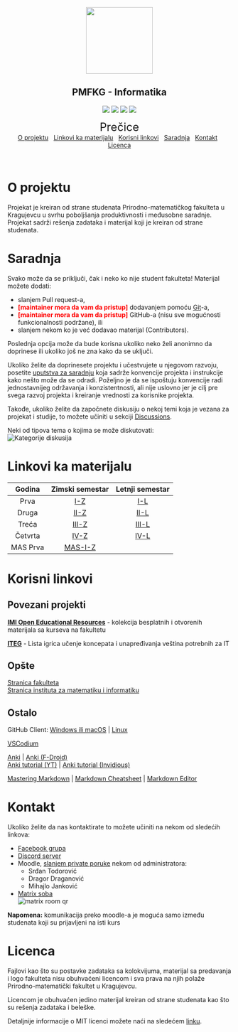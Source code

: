 <p align="center"><a href="https://www.pmf.kg.ac.rs"><img src="https://raw.githubusercontent.com/TodorovicSrdjan/PMFKG/master/Resursi/Slike/pmflogo.gif" width="150"></a></p> 
<h2 align="center"><b>PMFKG - Informatika</b></h2>

<p align="center">
<a href="https://github.com/studnetwork/PMFKG/commits/master" alt="Commit history"><img src="https://img.shields.io/github/last-commit/studnetwork/PMFKG?color=green" ></a>
<a href="https://github.com/studnetwork/PMFKG/issues?q=is%3Aopen" alt="Open issues"><img src="https://img.shields.io/github/issues-raw/studnetwork/PMFKG.svg?color=green"></a>
<a href="https://github.com/studnetwork/PMFKG/" alt="Contributors"><img src="https://img.shields.io/github/contributors/studnetwork/PMFKG?color=green"></a>
<a href="https://opensource.org/licenses/MIT" alt="License: MIT"><img src="https://img.shields.io/github/license/studnetwork/PMFKG"></a>
</p>

<p align="center">
<span style="font-size: 25px">Prečice</span></br>
<a href="#o-projektu" alt="O projektu">O projektu</a>&nbsp;&nbsp;
<a href="#linkovi-ka-materijalu" alt="Linkovi ka materijalu">Linkovi ka materijalu</a>&nbsp;&nbsp;
<a href="#korisni-linkovi" alt="Korisni linkovi">Korisni linkovi</a>&nbsp;&nbsp;
<a href="#saradnja" alt="Saradnja">Saradnja</a>&nbsp;&nbsp;
<a href="#kontakt" alt="Kontakt">Kontakt</a>&nbsp;&nbsp;
<a href="#licenca" alt="Licenca">Licenca</a>
</p>
</br>

# O projektu
Projekat je kreiran od strane studenata Prirodno-matematičkog fakulteta u Kragujevcu u svrhu poboljšanja produktivnosti i međusobne saradnje. 
Projekat sadrži rešenja zadataka i materijal koji je kreiran od strane studenata.

# Saradnja

Svako može da se priključi, čak i neko ko nije student fakulteta! Materijal možete dodati:
* slanjem Pull request-a, 
* <b style='color: red'>[maintainer mora da vam da pristup]</b> dodavanjem pomoću [Git](https://sr.wikipedia.org/wiki/Git)-a,
* <b style='color: red'>[maintainer mora da vam da pristup]</b> GitHub-a (nisu sve mogućnosti funkcionalnosti podržane), ili 
* slanjem nekom ko je već dodavao materijal (Contributors).

Poslednja opcija može da bude korisna ukoliko neko želi anonimno da doprinese ili ukoliko još ne zna kako da se uključi.

Ukoliko želite da doprinesete projektu i učestvujete u njegovom razvoju, posetite [uputstva za saradnju][saradnja] koja sadrže konvencije projekta i instrukcije 
kako nešto može da se odradi. Poželjno je da se ispoštuju konvencije radi jednostavnijeg održavanja i konzistentnosti, ali nije uslovno jer je cilj pre svega 
razvoj projekta i kreiranje vrednosti za korisnike projekta.

Takođe, ukoliko želite da započnete diskusiju o nekoj temi koja je vezana za projekat i studije, to možete učiniti u sekciji [Discussions][discussions].

Neki od tipova tema o kojima se može diskutovati:  
![Kategorije diskusija][categories]

# Linkovi ka materijalu

Godina  | Zimski semestar        | Letnji semestar
:------:|:----------------------:|:------------------------------:
Prva    | [I-Z][prva-zimski]    | [I-L][prva-letnji]
Druga   | [II-Z][druga-zimski]   | [II-L][druga-letnji]  
Treća   | [III-Z][treca-zimski]   | [III-L][treca-letnji] 
Četvrta | [IV-Z][cetvrta-zimski] | [IV-L][cetvrta-letnji] 
MAS Prva | [MAS-I-Z][mas-prva-zimski] | 


# Korisni linkovi

## Povezani projekti

[**IMI Open Educational Resources**][imioer] - kolekcija besplatnih i otvorenih materijala sa kurseva na fakultetu

[**ITEG**][iteg] - Lista igrica učenje koncepata i unapređivanja veština potrebnih za IT

## Opšte

[Stranica fakulteta][stranica fakulteta]  
[Stranica instituta za matematiku i informatiku][imi stranica]  

## Ostalo

GitHub Client: [Windows ili macOS][gh client official] | [Linux][gh client linux]

[VSCodium][vscodium]

[Anki][anki] | [Anki (F-Droid)][anki fdroid]  
[Anki tutorial (YT)][anki tut yt] | [Anki tutorial (Invidious)][anki tut invidious]

[Mastering Markdown][mastering markdown] | [Markdown Cheatsheet][markdown cheatsheet] | [Markdown Editor][markdown editor]

# Kontakt
Ukoliko želite da nas kontaktirate to možete učiniti na nekom od sledećih linkova:
* [Facebook grupa][fb]
* [Discord server][discord]
* Moodle, [slanjem private poruke][moodle chat] nekom od administratora:
	* Srđan Todorović  
	* Dragor Draganović  
    * Mihajlo Janković  
* [Matrix soba][matrix room link]<br>![matrix room qr]

  

**Napomena:** komunikacija preko moodle-a je moguća samo između studenata koji su prijavljeni na isti kurs

# Licenca
Fajlovi kao što su postavke zadataka sa kolokvijuma, materijal sa predavanja i logo fakulteta nisu obuhvaćeni licencom i sva prava na njih polaže Prirodno-matematički fakultet u Kragujevcu.

Licencom je obuhvaćen jedino materijal kreiran od strane studenata kao što su rešenja zadataka i beleške.

Detaljnije informacije o MIT licenci možete naći na sledećem [linku][licenca].



[//]: # (---------------------------------------------------------)

[//]: # (-------------U ovom delu se nalaze reference-------------)

[//]: # (---------------------------------------------------------)



[//]: # (README reference)

[pmf logo]: ./Resursi/Slike/pmflogo.gif


[//]: # (Materijal reference)

[prva-zimski]: ./I%20godina/Zimski%20semestar/Vodi%C4%8D_semestar.md#vodi%C4%8D
[prva-letnji]: ./I%20godina/Letnji%20semestar/Vodi%C4%8D_semestar.md#vodi%C4%8D

[druga-zimski]: ./II%20godina/Zimski%20semestar/Vodi%C4%8D_semestar.md#vodi%C4%8D
[druga-letnji]: ./II%20godina/Letnji%20semestar/Vodi%C4%8D_semestar.md#vodi%C4%8D

[treca-zimski]: ./III%20godina/Zimski%20semestar/Vodi%C4%8D_semestar.md#vodi%C4%8D
[treca-letnji]: ./III%20godina/Letnji%20semestar/Vodi%C4%8D_semestar.md#vodi%C4%8D

[cetvrta-zimski]: ./IV%20godina/Zimski%20semestar/Vodi%C4%8D_semestar.md#vodi%C4%8D
[cetvrta-letnji]: ./IV%20godina/Letnji%20semestar/Vodi%C4%8D_semestar.md#vodi%C4%8D

[mas-prva-zimski]: ./MAS%20I%20godina/Zimski%20semestar/Vodi%C4%8D_semestar.md#vodi%C4%8D

[//]: # (Korisni likovi reference)

[imioer]: https://github.com/imioer
[iteg]: https://github.com/studnetwork/ITEG/blob/master/README.sr.md
[imi stranica]: https://imi.pmf.kg.ac.rs/
[stranica fakulteta]: https://www.pmf.kg.ac.rs/
[gh client official]: https://desktop.github.com/ 
[gh client linux]: https://github.com/shiftkey/desktop
[vscodium]: https://github.com/VSCodium/vscodium
[anki]: https://apps.ankiweb.net/
[anki fdroid]: https://f-droid.org/en/packages/com.ichi2.anki/
[anki tut yt]: https://www.youtube.com/watch?v=WmPx333n5UQ
[anki tut invidious]: https://invidious.kavin.rocks/watch?v=WmPx333n5UQ
[mastering markdown]: https://guides.github.com/features/mastering-markdown/
[markdown cheatsheet]: https://github.com/adam-p/markdown-here/wiki/Markdown-Cheatsheet
[markdown editor]: https://github.com/retext-project/retext

[//]: # (Kontakt reference)

[fb]: https://www.facebook.com/groups/988381171505906
[discord]: https://discord.gg/by9wC55xJ7
[moodle chat]: https://imi.pmf.kg.ac.rs/moodle/message/index.php?contactsfirst=1
[matrix room qr]: ./Resursi/Slike/matrix-room-qr.png
[matrix room link]: https://matrix.to/#/#cekaonica:kde.org



[//]: # (Saradnja reference)

[saradnja]: ./Saradnja/README.md#opis

[discussions]: https://github.com/studnetwork/PMFKG/discussions

[categories]: ./Resursi/Slike/categories.png


[//]: # (Licenca reference)

[licenca]: https://opensource.org/licenses/MIT
